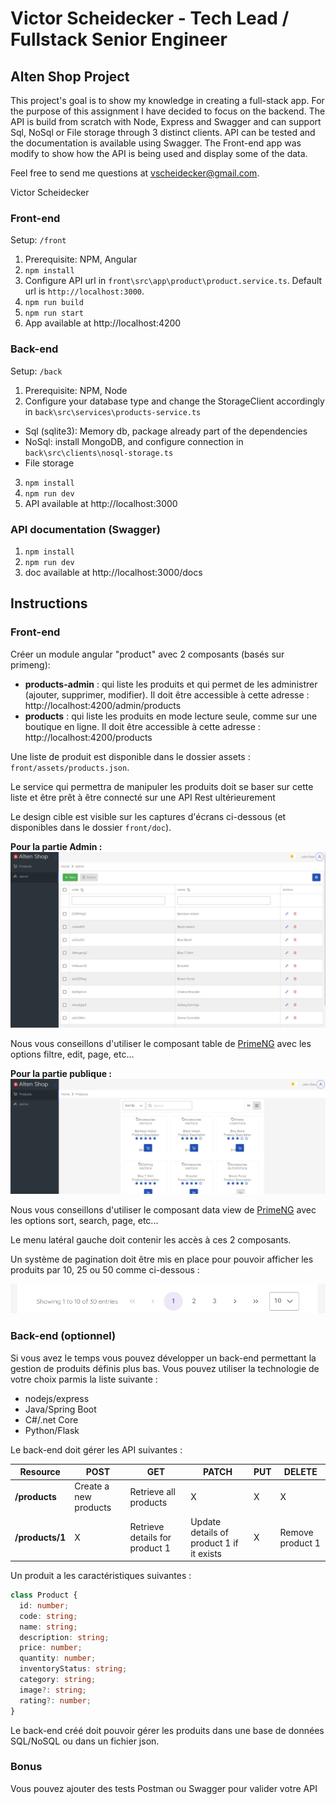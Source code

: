 # Victor Scheidecker - Tech Lead / Fullstack Senior Engineer

## Alten Shop Project

This project's goal is to show my knowledge in creating a full-stack app.
For the purpose of this assignment I have decided to focus on the backend.
The API is build from scratch with Node, Express and Swagger and can support Sql, NoSql or File storage through 3 distinct clients.
API can be tested and the documentation is available using Swagger.
The Front-end app was modify to show how the API is being used and display some of the data.

Feel free to send me questions at vscheidecker@gmail.com.

Victor Scheidecker

### Front-end
Setup: `/front`
1. Prerequisite: NPM, Angular
2. `npm install`
3. Configure API url in `front\src\app\product\product.service.ts`. Default url is `http://localhost:3000`.
3. `npm run build`
4. `npm run start`
5. App available at http://localhost:4200

### Back-end
Setup: `/back`
1. Prerequisite: NPM, Node
2. Configure your database type and change the StorageClient accordingly in `back\src\services\products-service.ts` 
 - Sql (sqlite3): Memory db, package already part of the dependencies
 - NoSql: install MongoDB, and configure connection in `back\src\clients\nosql-storage.ts`
 - File storage
3. `npm install`
4. `npm run dev`
5. API available at http://localhost:3000

### API documentation (Swagger)
1. `npm install`
2. `npm run dev`
3. doc available at http://localhost:3000/docs


## Instructions
### Front-end

Créer un module angular "product" avec 2 composants (basés sur primeng): 
 - **products-admin** : qui liste les produits et qui permet de les administrer (ajouter, supprimer, modifier).
    Il doit être accessible à cette adresse : http://localhost:4200/admin/products
 - **products** : qui liste les produits en mode lecture seule, comme sur une boutique en ligne.
    Il doit être accessible à cette adresse : http://localhost:4200/products

Une liste de produit est disponible dans le dossier assets : `front/assets/products.json`.

Le service qui permettra de manipuler les produits doit se baser sur cette liste et être prêt à être connecté sur une API Rest ultérieurement

Le design cible est visible sur les captures d'écrans ci-dessous (et disponibles dans le dossier `front/doc`).

**Pour la partie Admin :**
![admin](front/doc/products-admin.png)

Nous vous conseillons d'utiliser le composant table de [PrimeNG](https://primeng.org/table/filter) avec les options filtre, edit, page, etc...

 **Pour la partie publique :**
![public](front/doc/products.png)

Nous vous conseillons d'utiliser le composant data view de [PrimeNG](https://primeng.org/dataview) avec les options sort, search, page, etc...


Le menu latéral gauche doit contenir les accès à ces 2 composants.

Un système de pagination doit être mis en place pour pouvoir afficher les produits par 10, 25 ou 50 comme ci-dessous :

![pagination](front/doc/pagination.png)

### Back-end (optionnel)

Si vous avez le temps vous pouvez développer un back-end permettant la gestion de produits définis plus bas.
Vous pouvez utiliser la technologie de votre choix parmis la liste suivante :

- nodejs/express
- Java/Spring Boot
- C#/.net Core
- Python/Flask


Le back-end doit gérer les API suivantes : 

| Resource           | POST                  | GET                            | PATCH                                    | PUT | DELETE           |
| ------------------ | --------------------- | ------------------------------ | ---------------------------------------- | --- | ---------------- |
| **/products**      | Create a new products | Retrieve all products          | X                                        | X   |     X            |
| **/products/1**    | X                     | Retrieve details for product 1 | Update details of product 1 if it exists | X   | Remove product 1 |

Un produit a les caractéristiques suivantes : 

``` typescript
class Product {
  id: number;
  code: string;
  name: string;
  description: string;
  price: number;
  quantity: number;
  inventoryStatus: string;
  category: string;
  image?: string;
  rating?: number;
}
```

Le back-end créé doit pouvoir gérer les produits dans une base de données SQL/NoSQL ou dans un fichier json.

### Bonus

Vous pouvez ajouter des tests Postman ou Swagger pour valider votre API
